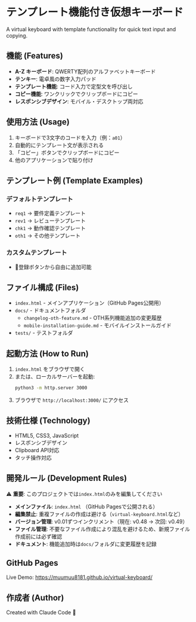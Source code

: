 # テンプレート機能付き仮想キーボード

A virtual keyboard with template functionality for quick text input and copying.

## 機能 (Features)

- **A-Z キーボード**: QWERTY配列のアルファベットキーボード
- **テンキー**: 電卓風の数字入力パッド
- **テンプレート機能**: コード入力で定型文を呼び出し
- **コピー機能**: ワンクリックでクリップボードにコピー
- **レスポンシブデザイン**: モバイル・デスクトップ両対応

## 使用方法 (Usage)

1. キーボードで3文字のコードを入力（例：`a01`）
2. 自動的にテンプレート文が表示される
3. 「コピー」ボタンでクリップボードにコピー
4. 他のアプリケーションで貼り付け

## テンプレート例 (Template Examples)

### デフォルトテンプレート
- `req1` → 要件定義テンプレート
- `rev1` → レビューテンプレート
- `chk1` → 動作確認テンプレート
- `oth1` → その他テンプレート

### カスタムテンプレート
- 📝登録ボタンから自由に追加可能

## ファイル構成 (Files)

- `index.html` - メインアプリケーション（GitHub Pages公開用）
- `docs/` - ドキュメントフォルダ
  - `changelog-oth-feature.md` - OTH系列機能追加の変更履歴
  - `mobile-installation-guide.md` - モバイルインストールガイド
- `tests/` - テストフォルダ

## 起動方法 (How to Run)

1. `index.html` をブラウザで開く
2. または、ローカルサーバーを起動:
   ```bash
   python3 -m http.server 3000
   ```
3. ブラウザで `http://localhost:3000/` にアクセス

## 技術仕様 (Technology)

- HTML5, CSS3, JavaScript
- レスポンシブデザイン
- Clipboard API対応
- タッチ操作対応

## 開発ルール (Development Rules)

⚠️ **重要**: このプロジェクトでは`index.html`のみを編集してください

- **メインファイル**: `index.html` （GitHub Pagesで公開される）
- **編集禁止**: 重複ファイルの作成は避ける（`virtual-keyboard.html`など）
- **バージョン管理**: v0.01ずつインクリメント（現在: v0.48 → 次回: v0.49）
- **ファイル管理**: 不要なファイル作成により混乱を避けるため、新規ファイル作成前には必ず確認
- **ドキュメント**: 機能追加時は`docs/`フォルダに変更履歴を記録

## GitHub Pages

Live Demo: https://muumuu8181.github.io/virtual-keyboard/

## 作成者 (Author)

Created with Claude Code 🤖